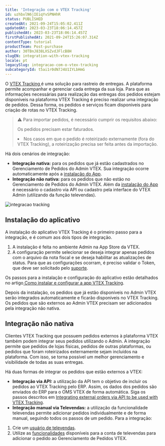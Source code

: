 ```yaml
---
title: 'Integração com o VTEX Tracking'
id: uzhbxlN6jIEiqYvSPNHhR
status: PUBLISHED
createdAt: 2021-09-24T15:05:02.411Z
updatedAt: 2023-03-23T18:06:14.457Z
publishedAt: 2023-03-23T18:06:14.457Z
firstPublishedAt: 2021-09-24T15:26:07.314Z
contentType: tutorial
productTeam: Post-purchase
author: 30TBnJ838LXSZvdJFlcB8H
slugEN: integration-with-vtex-tracking
locale: pt
legacySlug: integracao-com-o-vtex-tracking
subcategoryId: t5ai1r0dN7J4U1IYLbHmG
---
```


O [VTEX Tracking ](https://help.vtex.com/pt/tutorial/vtex-tracking-overview--1uDRquVudbPuoK05MtbZGh) é uma solução para rastreio de entregas. A plataforma permite acompanhar e gerenciar cada entrega da sua loja. Para que as informações necessárias para realização das entregas dos pedidos estejam disponíveis na plataforma VTEX Tracking é preciso realizar uma integração de pedidos. Dessa forma, os pedidos e serviços ficam disponíveis para criação de rotas no VTEX Tracking.

>⚠️ Para importar pedidos, é necessário cumprir os requisitos abaixo:
> <body>
>
> Os pedidos precisam estar faturados.
> <li>Nos casos em que o pedido é roteirizado externamente (fora do VTEX Tracking), a roteirização precisa ser feita antes da importação.</i>
>
> </body>

Há dois cenários de integração:

* **Integração nativa:** para os pedidos que já estão cadastrados no Gerenciamento de Pedidos do Admin VTEX.  Sua integração ocorre automaticamente após a [instalação do App](#instalacao-do-aplicativo). 
* **Integração não nativa:** para os pedidos que não estão no Gerenciamento de Pedidos do Admin VTEX. Além da [instalação do App](#instalacao-do-aplicativo) é necessário o cadastro via API ou cadastro pela interface do VTEX Admin (utilizando da função televendas).

![integracao tracking](//images.contentful.com/alneenqid6w5/L4u1MHbVvqNeKovdUv2ve/a9dfb661c1a2ac48b6f9400f75d0eaa8/integracao_tracking.jpg)

## Instalação do aplicativo 

A instalação do aplicativo VTEX Tracking  é o primeiro passo para a integração, e é comum aos dois tipos de integração.

1. A instalação é feita no ambiente Admin na App Store da VTEX.
2. A configuração permite selecionar se deseja integrar apenas pedidos com o arquivo da nota fiscal e se deseja habilitar as atualizações de status. Para que as configurações ocorram, é preciso validar o Token, que deve ser solicitado pelo [suporte](https://help.vtex.com/pt/faq/suporte-vtex-brasil--5q861sTw1n7H2BENOu7ls9). 

Os passos para a instalação e configuração do aplicativo estão detalhados no artigo[ Como instalar e configurar a app VTEX Tracking](https://help.vtex.com/pt/tutorial/como-instalar-e-configurar-a-app-vtex-tracking-no-seu-admin-vtex--3ejuFsJ1m0r08cT6afpIPf).

Depois da instalação, os pedidos que já estão disponíveis no Admin VTEX serão integrados automaticamente e ficarão disponíveis no VTEX Tracking. Os pedidos que são externos ao Admin VTEX precisam ser adicionados pela integração não nativa.

## Integração não nativa

Clientes VTEX Tracking que possuem pedidos externos à plataforma VTEX também podem integrar seus pedidos utilizando o Admin. A integração permite que pedidos de lojas físicas, pedidos de outras plataformas, ou pedidos  que foram roteirizados externamente sejam incluídos na plataforma. Com isso, se torna possível um melhor gerenciamento e visibilidade de todas as suas entregas.

Há duas formas de integrar os pedidos que estão externos a VTEX: 

* **Integração via API:** a utilização da API tem o objetivo de incluir os pedidos ao VTEX Tracking pelo ERP. Assim, os dados dos pedidos são enviados do ERP para o OMS VTEX de forma automática.  Siga os passos descritos em [Integrating external orders via API to be used with VTEX Tracking](https://developers.vtex.com/vtex-rest-api/docs/integrating-external-orders-via-api-to-be-used-with-vtex-tracking).
* **Integração manual via Televendas:** a utilização da funcionalidade televendas permite adicionar pedidos individualmente e de forma manual, seguindo todos os passos de um pedido. 
Para a integração:
1. Crie um [usuário de televendas](https://help.vtex.com/pt/tutorial/how-can-i-create-callcenter-user--frequentlyAskedQuestions_4227).
2. Utilize as [funcionalidades](https://help.vtex.com/pt/tutorial/funcionalidades-de-televendas--UqhiccIRIK2KD0OqkzJaS#gerenciamento-de-pedidos) disponíveis para a conta de televendas para adicionar o pedido ao Gerenciamento de Pedidos VTEX.
